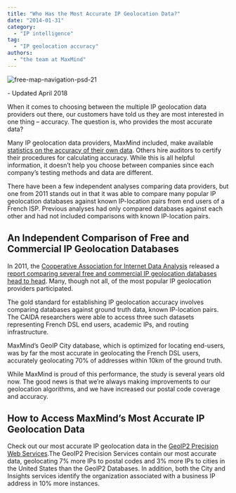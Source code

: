 ```yaml
---
title: "Who Has the Most Accurate IP Geolocation Data?"
date: "2014-01-31"
category:
  - "IP intelligence"
tag:
  - "IP geolocation accuracy"
authors:
  - "the team at MaxMind"
---
```


![free-map-navigation-psd-21](/images/2014/01/free-map-navigation-psd-21-300x200.jpg)

\- Updated April 2018

When it comes to choosing between the multiple IP geolocation data providers out
there, our customers have told us they are most interested in one thing –
accuracy. The question is, who provides the most accurate data?

Many IP geolocation data providers, MaxMind included, make available
[statistics on the accuracy of their own data](https://www.maxmind.com/en/city_accuracy).
Others hire auditors to certify their procedures for calculating accuracy. While
this is all helpful information, it doesn’t help you choose between companies
since each company’s testing methods and data are different.

There have been a few independent analyses comparing data providers, but one
from 2011 stands out in that it was able to compare many popular IP geolocation
databases against known IP-location pairs from end users of a French ISP.
Previous analyses had only compared databases against each other and had not
included comparisons with known IP-location pairs.

## An Independent Comparison of Free and Commercial IP Geolocation Databases

In 2011, the
[Cooperative Association for Internet Data Analysis](https://www.caida.org)
released a
[report comparing several free and commercial IP geolocation databases head to head](https://www.caida.org/publications/papers/2011/geocompare-tr/).
Many, though not all, of the most popular IP geolocation providers participated.

The gold standard for establishing IP geolocation accuracy involves comparing
databases against ground truth data, known IP-location pairs. The CAIDA
researchers were able to access three such datasets representing French DSL end
users, academic IPs, and routing infrastructure.

MaxMind’s GeoIP City database, which is optimized for locating end-users, was by
far the most accurate in geolocating the French DSL users, accurately
geolocating 70% of addresses within 10km of the ground truth.

While MaxMind is proud of this performance, the study is several years old now.
The good news is that we’re always making improvements to our geolocation
algorithms, and we have increased our postal code coverage and accuracy.

## How to Access MaxMind’s Most Accurate IP Geolocation Data

Check out our most accurate IP geolocation data in the
[GeoIP2 Precision Web Services](https://www.maxmind.com/en/web_services).The
GeoIP2 Precision Services contain our most accurate data, geolocating 7% more
IPs to postal codes and 3% more IPs to cities in the United States than the
GeoIP2 Databases. In addition, both the City and Insights services identify the
organization associated with a business IP address in 10% more instances.

